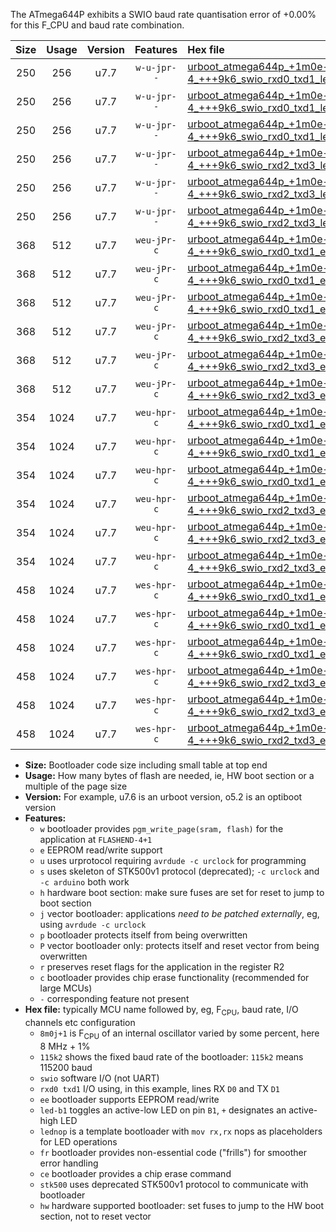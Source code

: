 The ATmega644P exhibits a SWIO baud rate quantisation error of +0.00% for this F_CPU and baud rate combination.

|Size|Usage|Version|Features|Hex file|
|:-:|:-:|:-:|:-:|:--|
|250|256|u7.7|`w-u-jpr--`|[urboot_atmega644p_+1m0e-4_+++9k6_swio_rxd0_txd1_led+b0.hex](https://raw.githubusercontent.com/stefanrueger/urboot.hex/main/mcus/atmega644p/internal_oscillator/fcpu_+1m0e-4/br_+++9k6/urboot_atmega644p_+1m0e-4_+++9k6_swio_rxd0_txd1_led+b0.hex)|
|250|256|u7.7|`w-u-jpr--`|[urboot_atmega644p_+1m0e-4_+++9k6_swio_rxd0_txd1_led+b7.hex](https://raw.githubusercontent.com/stefanrueger/urboot.hex/main/mcus/atmega644p/internal_oscillator/fcpu_+1m0e-4/br_+++9k6/urboot_atmega644p_+1m0e-4_+++9k6_swio_rxd0_txd1_led+b7.hex)|
|250|256|u7.7|`w-u-jpr--`|[urboot_atmega644p_+1m0e-4_+++9k6_swio_rxd0_txd1_lednop.hex](https://raw.githubusercontent.com/stefanrueger/urboot.hex/main/mcus/atmega644p/internal_oscillator/fcpu_+1m0e-4/br_+++9k6/urboot_atmega644p_+1m0e-4_+++9k6_swio_rxd0_txd1_lednop.hex)|
|250|256|u7.7|`w-u-jpr--`|[urboot_atmega644p_+1m0e-4_+++9k6_swio_rxd2_txd3_led+b0.hex](https://raw.githubusercontent.com/stefanrueger/urboot.hex/main/mcus/atmega644p/internal_oscillator/fcpu_+1m0e-4/br_+++9k6/urboot_atmega644p_+1m0e-4_+++9k6_swio_rxd2_txd3_led+b0.hex)|
|250|256|u7.7|`w-u-jpr--`|[urboot_atmega644p_+1m0e-4_+++9k6_swio_rxd2_txd3_led+b7.hex](https://raw.githubusercontent.com/stefanrueger/urboot.hex/main/mcus/atmega644p/internal_oscillator/fcpu_+1m0e-4/br_+++9k6/urboot_atmega644p_+1m0e-4_+++9k6_swio_rxd2_txd3_led+b7.hex)|
|250|256|u7.7|`w-u-jpr--`|[urboot_atmega644p_+1m0e-4_+++9k6_swio_rxd2_txd3_lednop.hex](https://raw.githubusercontent.com/stefanrueger/urboot.hex/main/mcus/atmega644p/internal_oscillator/fcpu_+1m0e-4/br_+++9k6/urboot_atmega644p_+1m0e-4_+++9k6_swio_rxd2_txd3_lednop.hex)|
|368|512|u7.7|`weu-jPr-c`|[urboot_atmega644p_+1m0e-4_+++9k6_swio_rxd0_txd1_ee_led+b0_fr_ce.hex](https://raw.githubusercontent.com/stefanrueger/urboot.hex/main/mcus/atmega644p/internal_oscillator/fcpu_+1m0e-4/br_+++9k6/urboot_atmega644p_+1m0e-4_+++9k6_swio_rxd0_txd1_ee_led+b0_fr_ce.hex)|
|368|512|u7.7|`weu-jPr-c`|[urboot_atmega644p_+1m0e-4_+++9k6_swio_rxd0_txd1_ee_led+b7_fr_ce.hex](https://raw.githubusercontent.com/stefanrueger/urboot.hex/main/mcus/atmega644p/internal_oscillator/fcpu_+1m0e-4/br_+++9k6/urboot_atmega644p_+1m0e-4_+++9k6_swio_rxd0_txd1_ee_led+b7_fr_ce.hex)|
|368|512|u7.7|`weu-jPr-c`|[urboot_atmega644p_+1m0e-4_+++9k6_swio_rxd0_txd1_ee_lednop_fr_ce.hex](https://raw.githubusercontent.com/stefanrueger/urboot.hex/main/mcus/atmega644p/internal_oscillator/fcpu_+1m0e-4/br_+++9k6/urboot_atmega644p_+1m0e-4_+++9k6_swio_rxd0_txd1_ee_lednop_fr_ce.hex)|
|368|512|u7.7|`weu-jPr-c`|[urboot_atmega644p_+1m0e-4_+++9k6_swio_rxd2_txd3_ee_led+b0_fr_ce.hex](https://raw.githubusercontent.com/stefanrueger/urboot.hex/main/mcus/atmega644p/internal_oscillator/fcpu_+1m0e-4/br_+++9k6/urboot_atmega644p_+1m0e-4_+++9k6_swio_rxd2_txd3_ee_led+b0_fr_ce.hex)|
|368|512|u7.7|`weu-jPr-c`|[urboot_atmega644p_+1m0e-4_+++9k6_swio_rxd2_txd3_ee_led+b7_fr_ce.hex](https://raw.githubusercontent.com/stefanrueger/urboot.hex/main/mcus/atmega644p/internal_oscillator/fcpu_+1m0e-4/br_+++9k6/urboot_atmega644p_+1m0e-4_+++9k6_swio_rxd2_txd3_ee_led+b7_fr_ce.hex)|
|368|512|u7.7|`weu-jPr-c`|[urboot_atmega644p_+1m0e-4_+++9k6_swio_rxd2_txd3_ee_lednop_fr_ce.hex](https://raw.githubusercontent.com/stefanrueger/urboot.hex/main/mcus/atmega644p/internal_oscillator/fcpu_+1m0e-4/br_+++9k6/urboot_atmega644p_+1m0e-4_+++9k6_swio_rxd2_txd3_ee_lednop_fr_ce.hex)|
|354|1024|u7.7|`weu-hpr-c`|[urboot_atmega644p_+1m0e-4_+++9k6_swio_rxd0_txd1_ee_led+b0_fr_ce_hw.hex](https://raw.githubusercontent.com/stefanrueger/urboot.hex/main/mcus/atmega644p/internal_oscillator/fcpu_+1m0e-4/br_+++9k6/urboot_atmega644p_+1m0e-4_+++9k6_swio_rxd0_txd1_ee_led+b0_fr_ce_hw.hex)|
|354|1024|u7.7|`weu-hpr-c`|[urboot_atmega644p_+1m0e-4_+++9k6_swio_rxd0_txd1_ee_led+b7_fr_ce_hw.hex](https://raw.githubusercontent.com/stefanrueger/urboot.hex/main/mcus/atmega644p/internal_oscillator/fcpu_+1m0e-4/br_+++9k6/urboot_atmega644p_+1m0e-4_+++9k6_swio_rxd0_txd1_ee_led+b7_fr_ce_hw.hex)|
|354|1024|u7.7|`weu-hpr-c`|[urboot_atmega644p_+1m0e-4_+++9k6_swio_rxd0_txd1_ee_lednop_fr_ce_hw.hex](https://raw.githubusercontent.com/stefanrueger/urboot.hex/main/mcus/atmega644p/internal_oscillator/fcpu_+1m0e-4/br_+++9k6/urboot_atmega644p_+1m0e-4_+++9k6_swio_rxd0_txd1_ee_lednop_fr_ce_hw.hex)|
|354|1024|u7.7|`weu-hpr-c`|[urboot_atmega644p_+1m0e-4_+++9k6_swio_rxd2_txd3_ee_led+b0_fr_ce_hw.hex](https://raw.githubusercontent.com/stefanrueger/urboot.hex/main/mcus/atmega644p/internal_oscillator/fcpu_+1m0e-4/br_+++9k6/urboot_atmega644p_+1m0e-4_+++9k6_swio_rxd2_txd3_ee_led+b0_fr_ce_hw.hex)|
|354|1024|u7.7|`weu-hpr-c`|[urboot_atmega644p_+1m0e-4_+++9k6_swio_rxd2_txd3_ee_led+b7_fr_ce_hw.hex](https://raw.githubusercontent.com/stefanrueger/urboot.hex/main/mcus/atmega644p/internal_oscillator/fcpu_+1m0e-4/br_+++9k6/urboot_atmega644p_+1m0e-4_+++9k6_swio_rxd2_txd3_ee_led+b7_fr_ce_hw.hex)|
|354|1024|u7.7|`weu-hpr-c`|[urboot_atmega644p_+1m0e-4_+++9k6_swio_rxd2_txd3_ee_lednop_fr_ce_hw.hex](https://raw.githubusercontent.com/stefanrueger/urboot.hex/main/mcus/atmega644p/internal_oscillator/fcpu_+1m0e-4/br_+++9k6/urboot_atmega644p_+1m0e-4_+++9k6_swio_rxd2_txd3_ee_lednop_fr_ce_hw.hex)|
|458|1024|u7.7|`wes-hpr-c`|[urboot_atmega644p_+1m0e-4_+++9k6_swio_rxd0_txd1_ee_led+b0_fr_ce_stk500_hw.hex](https://raw.githubusercontent.com/stefanrueger/urboot.hex/main/mcus/atmega644p/internal_oscillator/fcpu_+1m0e-4/br_+++9k6/urboot_atmega644p_+1m0e-4_+++9k6_swio_rxd0_txd1_ee_led+b0_fr_ce_stk500_hw.hex)|
|458|1024|u7.7|`wes-hpr-c`|[urboot_atmega644p_+1m0e-4_+++9k6_swio_rxd0_txd1_ee_led+b7_fr_ce_stk500_hw.hex](https://raw.githubusercontent.com/stefanrueger/urboot.hex/main/mcus/atmega644p/internal_oscillator/fcpu_+1m0e-4/br_+++9k6/urboot_atmega644p_+1m0e-4_+++9k6_swio_rxd0_txd1_ee_led+b7_fr_ce_stk500_hw.hex)|
|458|1024|u7.7|`wes-hpr-c`|[urboot_atmega644p_+1m0e-4_+++9k6_swio_rxd0_txd1_ee_lednop_fr_ce_stk500_hw.hex](https://raw.githubusercontent.com/stefanrueger/urboot.hex/main/mcus/atmega644p/internal_oscillator/fcpu_+1m0e-4/br_+++9k6/urboot_atmega644p_+1m0e-4_+++9k6_swio_rxd0_txd1_ee_lednop_fr_ce_stk500_hw.hex)|
|458|1024|u7.7|`wes-hpr-c`|[urboot_atmega644p_+1m0e-4_+++9k6_swio_rxd2_txd3_ee_led+b0_fr_ce_stk500_hw.hex](https://raw.githubusercontent.com/stefanrueger/urboot.hex/main/mcus/atmega644p/internal_oscillator/fcpu_+1m0e-4/br_+++9k6/urboot_atmega644p_+1m0e-4_+++9k6_swio_rxd2_txd3_ee_led+b0_fr_ce_stk500_hw.hex)|
|458|1024|u7.7|`wes-hpr-c`|[urboot_atmega644p_+1m0e-4_+++9k6_swio_rxd2_txd3_ee_led+b7_fr_ce_stk500_hw.hex](https://raw.githubusercontent.com/stefanrueger/urboot.hex/main/mcus/atmega644p/internal_oscillator/fcpu_+1m0e-4/br_+++9k6/urboot_atmega644p_+1m0e-4_+++9k6_swio_rxd2_txd3_ee_led+b7_fr_ce_stk500_hw.hex)|
|458|1024|u7.7|`wes-hpr-c`|[urboot_atmega644p_+1m0e-4_+++9k6_swio_rxd2_txd3_ee_lednop_fr_ce_stk500_hw.hex](https://raw.githubusercontent.com/stefanrueger/urboot.hex/main/mcus/atmega644p/internal_oscillator/fcpu_+1m0e-4/br_+++9k6/urboot_atmega644p_+1m0e-4_+++9k6_swio_rxd2_txd3_ee_lednop_fr_ce_stk500_hw.hex)|

- **Size:** Bootloader code size including small table at top end
- **Usage:** How many bytes of flash are needed, ie, HW boot section or a multiple of the page size
- **Version:** For example, u7.6 is an urboot version, o5.2 is an optiboot version
- **Features:**
  + `w` bootloader provides `pgm_write_page(sram, flash)` for the application at `FLASHEND-4+1`
  + `e` EEPROM read/write support
  + `u` uses urprotocol requiring `avrdude -c urclock` for programming
  + `s` uses skeleton of STK500v1 protocol (deprecated); `-c urclock` and `-c arduino` both work
  + `h` hardware boot section: make sure fuses are set for reset to jump to boot section
  + `j` vector bootloader: applications *need to be patched externally*, eg, using `avrdude -c urclock`
  + `p` bootloader protects itself from being overwritten
  + `P` vector bootloader only: protects itself and reset vector from being overwritten
  + `r` preserves reset flags for the application in the register R2
  + `c` bootloader provides chip erase functionality (recommended for large MCUs)
  + `-` corresponding feature not present
- **Hex file:** typically MCU name followed by, eg, F<sub>CPU</sub>, baud rate, I/O channels etc configuration
  + `8m0j+1` is F<sub>CPU</sub> of an internal oscillator varied by some percent, here 8 MHz + 1%
  + `115k2` shows the fixed baud rate of the bootloader: `115k2` means 115200 baud
  + `swio` software I/O (not UART)
  + `rxd0 txd1` I/O using, in this example, lines RX `D0` and TX `D1`
  + `ee` bootloader supports EEPROM read/write
  + `led-b1` toggles an active-low LED on pin `B1`, `+` designates an active-high LED
  + `lednop` is a template bootloader with `mov rx,rx` nops as placeholders for LED operations
  + `fr` bootloader provides non-essential code ("frills") for smoother error handling
  + `ce` bootloader provides a chip erase command
  + `stk500` uses deprecated STK500v1 protocol to communicate with bootloader
  + `hw` hardware supported bootloader: set fuses to jump to the HW boot section, not to reset vector
